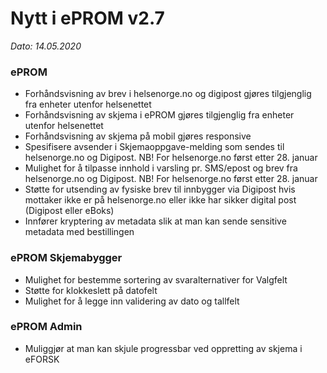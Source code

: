 # Nytt i ePROM v2.7
*Dato: 14.05.2020*

### ePROM
* Forhåndsvisning av brev i helsenorge.no og digipost gjøres tilgjenglig fra enheter utenfor helsenettet
* Forhåndsvisning av skjema i ePROM gjøres tilgjenglig fra enheter utenfor helsenettet
* Forhåndsvisning av skjema på mobil gjøres responsive
* Spesifisere avsender i Skjemaoppgave-melding som sendes til helsenorge.no og Digipost. NB! For helsenorge.no først etter 28. januar
*	Mulighet for å tilpasse innhold i varsling pr. SMS/epost og brev fra helsenorge.no og Digipost. NB! For helsenorge.no først etter 28. januar
*	Støtte for utsending av fysiske brev til innbygger via Digipost hvis mottaker ikke er på helsenorge.no eller ikke har sikker digital post (Digipost eller eBoks) 
* Innfører kryptering av metadata slik at man kan sende sensitive metadata med bestillingen

### ePROM Skjemabygger
*	Mulighet for bestemme sortering av svaralternativer for Valgfelt
*	Støtte for klokkeslett på datofelt
*	Mulighet for å legge inn validering av dato og tallfelt 

### ePROM Admin
*	Muliggjør at man kan skjule progressbar ved oppretting av skjema i eFORSK
